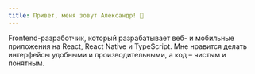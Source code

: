```yaml
---
title: Привет, меня зовут Александр! 🤚
---
```


Frontend-разработчик, который разрабатывает веб- и мобильные приложения на React, React Native и TypeScript. Мне нравится делать интерфейсы удобными и производительными, а код – чистым и понятным.

<!-- Помимо классических задач фронтенда, я также успел поработать с CI/CD и Node.js на базовом уровне. Постоянно изучаю новые технологии и ищу способы сделать приложения быстрее, удобнее и надежнее.

Люблю сложные задачи, потому что они делают разработку интереснее. -->
